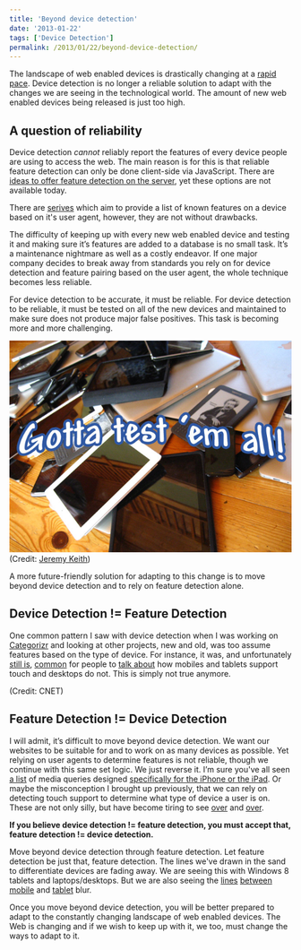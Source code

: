 ```yaml
---
title: 'Beyond device detection'
date: '2013-01-22'
tags: ['Device Detection']
permalink: /2013/01/22/beyond-device-detection/
---
```


The landscape of web enabled devices is drastically changing at a [rapid pace][1]. Device detection is no longer a reliable solution to adapt with the changes we are seeing in the technological world. The amount of new web enabled devices being released is just too high.

## A question of reliability

Device detection _cannot_ reliably report the features of every device people are using to access the web. The main reason is for this is that reliable feature detection can only be done client-side via JavaScript. There are [ideas to offer feature detection on the server][2], yet these options are not available today.

There are [serives][3] which aim to provide a list of known features on a device based on it's user agent, however, they are not without drawbacks.

The difficulty of keeping up with every new web enabled device and testing it and making sure it’s features are added to a database is no small task. It’s a maintenance nightmare as well as a costly endeavor. If one major company decides to break away from standards you rely on for device detection and feature pairing based on the user agent, the whole technique becomes less reliable.

For device detection to be accurate, it must be reliable. For device detection to be reliable, it must be tested on all of the new devices and maintained to make sure does not produce major false positives. This task is becoming more and more challenging.

![Pile of web enabled devices with text overlaid on top that reads, Gotta catch 'em all](../assets/wp-content/uploads/2013/01/test-all-the-devices.jpg)
(Credit: [Jeremy Keith][5])

A more future-friendly solution for adapting to this change is to move beyond device detection and to rely on feature detection alone.

## Device Detection != Feature Detection

One common pattern I saw with device detection when I was working on [Categorizr][6] and looking at other projects, new and old, was too assume features based on the type of device. For instance, it was, and unfortunately [still is][7], [common][8] for people to [talk about][9] how mobiles and tablets support touch and desktops do not. This is simply not true anymore.

<!--
[![](http://www.brettjankord.com/wp-content/uploads/2013/01/touch-desktop.jpg "touch-desktop")](http://windows.microsoft.com/en-US/windows-8/meet)
-->

(Credit: CNET)

## Feature Detection != Device Detection

I will admit, it’s difficult to move beyond device detection. We want our websites to be suitable for and to work on as many devices as possible. Yet relying on user agents to determine features is not reliable, though we continue with this same set logic. We just reverse it. I’m sure you've all seen [a list][10] of media queries designed [specifically for the iPhone or the iPad][11]. Or maybe the misconception I brought up previously, that we can rely on detecting touch support to determine what type of device a user is on. These are not only silly, but have become tiring to see [over][12] and [over][13].

**If you believe device detection != feature detection, you must accept that, feature detection != device detection.**

Move beyond device detection through feature detection. Let feature detection be just that, feature detection. The lines we've drawn in the sand to differentiate devices are fading away. We are seeing this with Windows 8 tablets and laptops/desktops. But we are also seeing the [lines][14] [between][15] [mobile][16] and [tablet][17] blur.

Once you move beyond device detection, you will be better prepared to adapt to the constantly changing landscape of web enabled devices. The Web is changing and if we wish to keep up with it, we too, must change the ways to adapt to it.

[1]: http://newsroom.cisco.com/press-release-content?articleId=888280
[2]: https://docs.google.com/presentation/d/1y_A6VOZy9bD2i0VLHv9ZWr0W3hZJvlTNCDA0itjI0yM/edit#slide=id.p19
[3]: http://wurfl.sourceforge.net/
[4]: http://www.brettjankord.com/2013/01/10/active-development-on-categorizr-has-come-to-an-end/
[5]: http://commons.wikimedia.org/wiki/File:Device_pile.jpg
[6]: https://github.com/bjankord/Categorizr
[7]: http://tympanus.net/codrops/2013/01/21/ui-design-guidelines-for-responsive-design/
[8]: http://www.html5rocks.com/en/mobile/cross-device/
[9]: http://blog.grayghostvisuals.com/modernizr/conditionally-loading-resources/
[10]: http://css-tricks.com/snippets/css/media-queries-for-standard-devices/
[11]: http://perishablepress.com/target-iphone-and-ipad-with-css3-media-queries/
[12]: http://stackoverflow.com/questions/6191590/css-media-query-on-iphone
[13]: http://web-design-weekly.com/snippets/iphone-5-media-query/
[14]: http://www.theverge.com/2013/1/21/3902234/lg-joins-the-5-inch-1080p-party-with-optimus-g-pro
[15]: http://www.engadget.com/2013/01/07/huawei-launches-6-1-inch-ascend-mate/
[16]: http://www.androidcentral.com/production-line-leak-claims-show-644-inch-screen-sony-device
[17]: http://reviews.cnet.com/2733-3126_7-936-3.html
